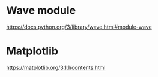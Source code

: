 # Wave module

https://docs.python.org/3/library/wave.html#module-wave

# Matplotlib

https://matplotlib.org/3.1.1/contents.html

